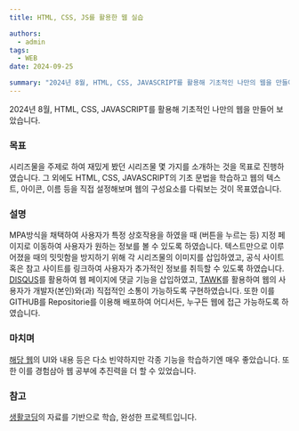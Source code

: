 ```yaml
---
title: HTML, CSS, JS를 활용한 웹 실습

authors:
  - admin
tags:
  - WEB
date: 2024-09-25

summary: "2024년 8월, HTML, CSS, JAVASCRIPT를 활용해 기초적인 나만의 웹을 만들어 보았습니다."
---
```


2024년 8월, HTML, CSS, JAVASCRIPT를 활용해 기초적인 나만의 웹을 만들어 보았습니다. 

### 목표

시리즈물을 주제로 하여 재밌게 봤던 시리즈물 몇 가지를 소개하는 것을 목표로 진행하였습니다. 그 외에도 HTML, CSS, JAVASCRIPT의 기초 문법을 학습하고 웹의 텍스트, 아이콘, 이름 등을 직접 설정해보며 웹의 구성요소를 다뤄보는 것이 목표였습니다. 

### 설명

MPA방식을 채택하여 사용자가 특정 상호작용을 하였을 때 (버튼을 누르는 등) 지정 페이지로 이동하여 사용자가 원하는 정보를 볼 수 있도록 하였습니다. 텍스트만으로 이루어졌을 때의 밋밋함을 방지하기 위해 각 시리즈물의 이미지를 삽입하였고, 공식 사이트 혹은 참고 사이트를 링크하여 사용자가 추가적인 정보를 취득할 수 있도록 하였습니다. [DISQUS](https://disqus.com/)를 활용하여 웹 페이지에 댓글 기능을 삽입하였고, [TAWK](https://www.tawk.to/)를 활용하여 웹의 사용자가 개발자(본인)와(과) 직접적인 소통이 가능하도록 구현하였습니다. 또한 이를 GITHUB를 Repositorie를 이용해 배포하여 어디서든, 누구든 웹에 접근 가능하도록 하였습니다. 

### 마치며

[해당 웹](https://hyunsolchoi.github.io/my-first-web)의 UI와 내용 등은 다소 빈약하지만 각종 기능을 학습하기엔 매우 좋았습니다. 또한 이를 경험삼아 웹 공부에 추진력을 더 할 수 있었습니다. 

### 참고

[생활코딩](https://opentutorials.org/course/1)의 자료를 기반으로 학습, 완성한 프로젝트입니다.